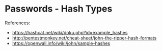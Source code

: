 # Passwords - Hash Types

References:
* https://hashcat.net/wiki/doku.php?id=example_hashes
* http://pentestmonkey.net/cheat-sheet/john-the-ripper-hash-formats
* https://openwall.info/wiki/john/sample-hashes
